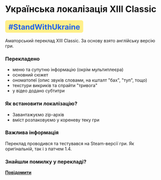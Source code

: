 # Українська локалізація XIII Classic

[![Stand With Ukraine](https://raw.githubusercontent.com/vshymanskyy/StandWithUkraine/main/badges/StandWithUkraine.svg)](https://stand-with-ukraine.pp.ua)

Аматорський переклад XIII Classic.
За основу взято англійську версію гри.

### Перекладено
 - меню та супутню інформацію (окрім мультиплеєра)
 - основний сюжет
 - ономатопеї (опис звуків словами, на кшталт "бах", "туп", тощо)
 - текстури викриків та спрайти "тривога"
 - у відео додано субтитри

### Як встановити локалізацію?
- Завантажуємо zip-архів
- вміст розпаковуємо у кореневу теку гри

### Важлива інформація
Переклад проводився та тестувався на Steam-версії гри. Як оригінальній, так і з патчем 1.4.

### Знайшли помилку у перекладі?
[**Повідомити**](https://github.com/ZahKri/XIII-ukr/issues)
